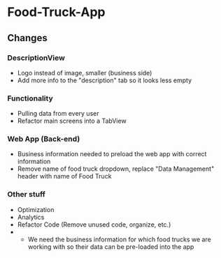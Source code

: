 # Food-Truck-App

## Changes 

### DescriptionView
* Logo instead of image, smaller (business side)
* Add more info to the "description" tab so it looks less empty

### Functionality 
* Pulling data from every user
* Refactor main screens into a TabView

### Web App (Back-end)
* Business information needed to preload the web app with correct information
* Remove name of food truck dropdown, replace "Data Management" header with name of Food Truck

### Other stuff
* Optimization 
* Analytics
* Refactor Code (Remove unused code, organize, etc.)
* * We need the business information for which food trucks we are working with so their data can be pre-loaded into the app

